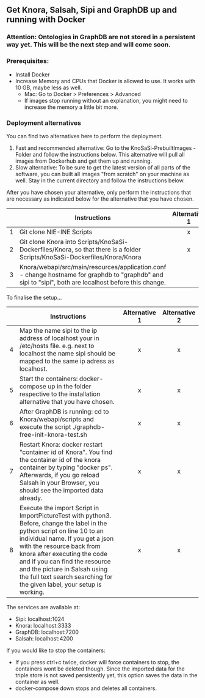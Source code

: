 ## Get Knora, Salsah, Sipi and GraphDB up and running with Docker

### Attention: Ontologies in GraphDB are not stored in a persistent way yet.  This will be the next step and will come soon.

### Prerequisites:
 - Install Docker
 - Increase Memory and CPUs that Docker is allowed to use. It works with 10 GB, maybe less as well.
	 - 	Mac: Go to Docker > Preferences > Advanced
	 - If images stop running without an explanation, you might need to increase the memory a little bit more.

### Deployment alternatives
You can find two alternatives here to perform the deployment.

1. Fast and recommended alternative: Go to the KnoSaSi-PrebuiltImages - Folder and follow the instructions below. This alternative will pull all images from Dockerhub and get them up and running.
2. Slow alternative: To be sure to get the latest version of all parts of the software, you can built all images "from scratch" on your machine as well. Stay in the current directory and follow the instructions below.

After you have chosen your alternative, only perform the instructions that are necessary as indicated below for the alternative that you have chosen.

|   | Instructions   | Alternative 1| Alternative 2  |
|--:| ------------- |:-------------:| :-----:        |
| 1 | Git clone NIE-INE Scripts | x | x |
| 2 | Git clone Knora into Scripts/KnoSaSi-Dockerfiles/Knora, so that there is a folder Scripts/KnoSaSi-Dockerfiles/Knora/Knora  | x | x |
| 3 | Knora/webapi/src/main/resources/application.conf - change hostname for graphdb to "graphdb" and sipi to "sipi", both are localhost before this change.|  | x |

To finalise the setup...

|   | Instructions   | Alternative 1| Alternative 2  |
|--:| ------------- |:-------------:| :-----:        |
| 4 | Map the name sipi to the ip address of localhost your in /etc/hosts file. e.g. next to localhost the name sipi should be mapped to the same ip adress as localhost. | x | x |
| 5 | Start the containers: docker-compose up in the folder respective to the installation alternative that you have chosen. | x | x |
| 6 | After GraphDB is running: cd to Knora/webapi/scripts and execute the script ./graphdb-free-init-knora-test.sh | x | x |
| 7 | Restart Knora: docker restart "container id of Knora". You find the container id of the knora container by typing "docker ps". Afterwards, if you go  reload Salsah in your Browser, you should see the imported data already.| x | x |
| 8 | Execute the import Script in ImportPictureTest with python3. Before, change the label in the python script on line 10 to an individual name. If you get a json with the resource back from knora after executing the code and if you can find the resource and the picture in Salsah using the full text search searching for the given label, your setup is working. | x | x |

The services are available at:

 - Sipi: localhost:1024
 - Knora: localhost:3333
 - GraphDB: localhost:7200
 - Salsah: localhost:4200

 
If you would like to stop the containers:

 - If you press ctrl+c twice, docker will force containers to stop, the containers wont be deleted though. Since the imported data for the triple store is not saved persistently yet, this option saves the data in the container as well.
 - docker-compose down stops and deletes all containers.